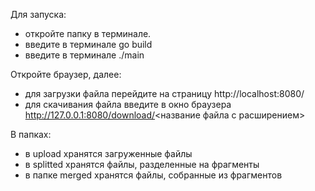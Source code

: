Для запуска:
- откройте папку в терминале.
- введите в терминале go build
- введите в терминале ./main

Откройте браузер, далее:
- для загрузки файла перейдите на страницу http://localhost:8080/
- для скачивания файла введите в окно браузера http://127.0.0.1:8080/download/<название файла с расширением>

В папках:
- в upload хранятся загруженные файлы
- в splitted хранятся файлы, разделенные на фрагменты
- в папке merged хранятся файлы, собранные из фрагментов